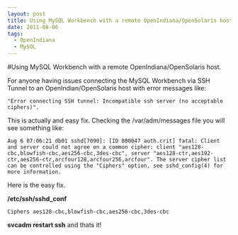 ```yaml
---
layout: post
title: Using MySQL Workbench with a remote OpenIndiana/OpenSolaris host.
date: 2011-08-06
tags:
  - OpenIndiana
  - MySQL
---
```

#Using MySQL Workbench with a remote OpenIndiana/OpenSolaris host.

For anyone having issues connecting the MySQL Workbench via SSH Tunnel to an OpenIndian/OpenSolaris host with error messages like:

	"Error connecting SSH tunnel: Incompatible ssh server (no acceptable ciphers)".

This is actually and easy fix. Checking the /var/adm/messages file you will see something like:

	Aug 6 07:06:21 db01 sshd[7090]: [ID 800047 auth.crit] fatal: Client and server could not agree on a common cipher: client "aes128-cbc,blowfish-cbc,aes256-cbc,3des-cbc", server "aes128-ctr,aes192-ctr,aes256-ctr,arcfour128,arcfour256,arcfour". The server cipher list can be controlled using the "Ciphers" option, see sshd_config(4) for more information.

Here is the easy fix.

**/etc/ssh/sshd_conf**

	Ciphers aes128-cbc,blowfish-cbc,aes256-cbc,3des-cbc

**svcadm restart ssh** and thats it!
